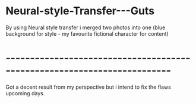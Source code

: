 # Neural-style-Transfer---Guts
By using Neural style transfer i merged two photos into one (blue background for style - my favourite fictional character for content) 
# ------------------------------------------------------------------------
Got a decent result from my perspective but i intend to fix the flaws upcoming days.

